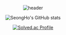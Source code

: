

<!--
**SeongHo5/SeongHo5** is a ✨ _special_ ✨ repository because its `README.md` (this file) appears on your GitHub profile.

Here are some ideas to get you started:

- 🔭 I’m currently working on ...
- 🌱 I’m currently learning ...
- 👯 I’m looking to collaborate on ...
- 🤔 I’m looking for help with ...
- 💬 Ask me about ...
- 📫 How to reach me: ...
- 😄 Pronouns: ...
- ⚡ Fun fact: ...
-->
<div align="center">
  
  ![header](https://capsule-render.vercel.app/api?type=waving&color=auto&height=300&section=header&text=Hi%20There&fontSize=90)

  ![SeongHo's GitHub stats](https://github-readme-stats.vercel.app/api?username=SeongHo5&show_icons=true&theme=radical)

  [![Solved.ac Profile](http://mazassumnida.wtf/api/v2/generate_badge?boj=seongho5)](https://solved.ac/seongho5)
  
</div>


